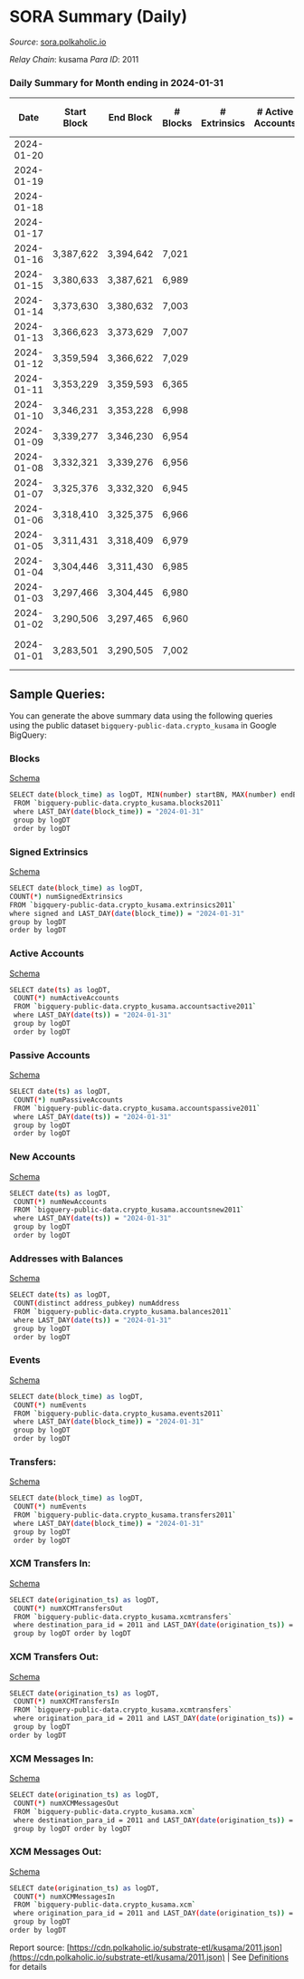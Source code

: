 # SORA Summary (Daily)

_Source_: [sora.polkaholic.io](https://sora.polkaholic.io)

*Relay Chain*: kusama
*Para ID*: 2011



### Daily Summary for Month ending in 2024-01-31


| Date    | Start Block | End Block | # Blocks | # Extrinsics | # Active Accounts | # Passive Accounts | # New Accounts | # Addresses | # Events  | # Transfers ($USD) | # XCM Transfers In ($USD) | # XCM Transfers Out ($USD) | # XCM In | # XCM Out | Issues |
|---------|-------------|-----------|----------|--------------|-------------------|--------------------|----------------|-------------|-----------|--------------------|---------------------------|----------------------------|----------|-----------|--------|
| 2024-01-20 |  |  |  |  |  |  |  |  |  |   |   |   |  |  |  |
| 2024-01-19 |  |  |  |  |  |  |  |  |  |   |   |   |  |  |  |
| 2024-01-18 |  |  |  |  |  |  |  |  |  |   |   |   |  |  |  |
| 2024-01-17 |  |  |  |  |  |  |  |  |  |   |   |   |  |  |  |
| 2024-01-16 | 3,387,622 | 3,394,642 | 7,021 |  |  |  |  |  |  |   |   |   |  |  |  |
| 2024-01-15 | 3,380,633 | 3,387,621 | 6,989 |  |  |  |  |  |  |   | 8 ($444.74) |   | 8 |  |  |
| 2024-01-14 | 3,373,630 | 3,380,632 | 7,003 |  |  |  |  |  |  |   | 4 ($816.77) | 2 ($4,472.31) | 4 | 2 |  |
| 2024-01-13 | 3,366,623 | 3,373,629 | 7,007 |  |  |  |  |  |  |   | 1 ($38.12) | 1 ($907.62) | 1 | 1 |  |
| 2024-01-12 | 3,359,594 | 3,366,622 | 7,029 |  |  |  |  |  |  |   | 3 ($282.27) | 1 ($62.95) | 5 | 1 |  |
| 2024-01-11 | 3,353,229 | 3,359,593 | 6,365 |  |  |  |  |  |  |   | 6 ($657.40) | 4 ($290.70) | 6 | 4 |  |
| 2024-01-10 | 3,346,231 | 3,353,228 | 6,998 |  |  |  |  |  |  |   | 7 ($383.68) | 3 ($253.03) | 7 | 2 |  |
| 2024-01-09 | 3,339,277 | 3,346,230 | 6,954 |  |  |  |  |  |  |   | 4 ($205.22) |   | 4 |  |  |
| 2024-01-08 | 3,332,321 | 3,339,276 | 6,956 |  |  |  |  |  |  |   | 4 ($205.48) | 4 ($1,387.21) | 4 | 4 |  |
| 2024-01-07 | 3,325,376 | 3,332,320 | 6,945 |  |  |  |  |  |  |   | 5 ($1,452.83) | 2 ($2,113.26) | 5 | 2 |  |
| 2024-01-06 | 3,318,410 | 3,325,375 | 6,966 |  |  |  |  |  |  |   | 2 ($129.63) | 3 ($257.30) | 2 | 3 |  |
| 2024-01-05 | 3,311,431 | 3,318,409 | 6,979 |  |  |  |  |  |  |   | 10 ($319.43) | 4 ($171.15) | 11 | 4 |  |
| 2024-01-04 | 3,304,446 | 3,311,430 | 6,985 |  |  |  |  |  |  |   | 8 ($714.41) | 2 ($115.65) | 10 | 2 |  |
| 2024-01-03 | 3,297,466 | 3,304,445 | 6,980 |  |  |  |  |  |  |   | 1 ($31.85) | 4 ($733.29) | 1 | 4 |  |
| 2024-01-02 | 3,290,506 | 3,297,465 | 6,960 |  |  |  |  |  |  |   | 7 ($1,277.22) | 3 ($318.30) | 7 | 2 |  |
| 2024-01-01 | 3,283,501 | 3,290,505 | 7,002 |  |  |  |  |  |  |   | 3 ($218.28) | 4 ($134.32) | 3 | 4 | 3 missing (0.04%) |

## Sample Queries:
You can generate the above summary data using the following queries using the public dataset `bigquery-public-data.crypto_kusama` in Google BigQuery:


### Blocks 

[Schema](https://github.com/colorfulnotion/substrate-etl/blob/main/schema/blocks.json)

```bash
SELECT date(block_time) as logDT, MIN(number) startBN, MAX(number) endBN, COUNT(*) numBlocks 
 FROM `bigquery-public-data.crypto_kusama.blocks2011`  
 where LAST_DAY(date(block_time)) = "2024-01-31" 
 group by logDT 
 order by logDT
```

### Signed Extrinsics 

[Schema](https://github.com/colorfulnotion/substrate-etl/blob/main/schema/extrinsics.json)

```bash
SELECT date(block_time) as logDT, 
COUNT(*) numSignedExtrinsics 
FROM `bigquery-public-data.crypto_kusama.extrinsics2011`  
where signed and LAST_DAY(date(block_time)) = "2024-01-31" 
group by logDT 
order by logDT
```

### Active Accounts 

[Schema](https://github.com/colorfulnotion/substrate-etl/blob/main/schema/accountsactive.json)

```bash
SELECT date(ts) as logDT, 
 COUNT(*) numActiveAccounts 
 FROM `bigquery-public-data.crypto_kusama.accountsactive2011` 
 where LAST_DAY(date(ts)) = "2024-01-31" 
 group by logDT 
 order by logDT
```

### Passive Accounts 

[Schema](https://github.com/colorfulnotion/substrate-etl/blob/main/schema/accountspassive.json)

```bash
SELECT date(ts) as logDT, 
 COUNT(*) numPassiveAccounts 
 FROM `bigquery-public-data.crypto_kusama.accountspassive2011` 
 where LAST_DAY(date(ts)) = "2024-01-31" 
 group by logDT 
 order by logDT
```

### New Accounts 

[Schema](https://github.com/colorfulnotion/substrate-etl/blob/main/schema/accountsnew.json)

```bash
SELECT date(ts) as logDT, 
 COUNT(*) numNewAccounts 
 FROM `bigquery-public-data.crypto_kusama.accountsnew2011` 
 where LAST_DAY(date(ts)) = "2024-01-31" 
 group by logDT
 order by logDT
```

### Addresses with Balances 

[Schema](https://github.com/colorfulnotion/substrate-etl/blob/main/schema/balances.json)

```bash
SELECT date(ts) as logDT,
 COUNT(distinct address_pubkey) numAddress 
 FROM `bigquery-public-data.crypto_kusama.balances2011` 
 where LAST_DAY(date(ts)) = "2024-01-31" 
 group by logDT 
 order by logDT
```

### Events 

[Schema](https://github.com/colorfulnotion/substrate-etl/blob/main/schema/events.json)

```bash
SELECT date(block_time) as logDT, 
 COUNT(*) numEvents 
 FROM `bigquery-public-data.crypto_kusama.events2011` 
 where LAST_DAY(date(block_time)) = "2024-01-31" 
 group by logDT 
 order by logDT
```

### Transfers:

[Schema](https://github.com/colorfulnotion/substrate-etl/blob/main/schema/transfers.json)

```bash
SELECT date(block_time) as logDT, 
 COUNT(*) numEvents 
 FROM `bigquery-public-data.crypto_kusama.transfers2011` 
 where LAST_DAY(date(block_time)) = "2024-01-31" 
 group by logDT 
 order by logDT
```

### XCM Transfers In: 

[Schema](https://github.com/colorfulnotion/substrate-etl/blob/main/schema/xcmtransfers.json)

```bash
SELECT date(origination_ts) as logDT, 
 COUNT(*) numXCMTransfersOut 
 FROM `bigquery-public-data.crypto_kusama.xcmtransfers` 
 where destination_para_id = 2011 and LAST_DAY(date(origination_ts)) = "2024-01-31" 
 group by logDT order by logDT
```

### XCM Transfers Out: 

[Schema](https://github.com/colorfulnotion/substrate-etl/blob/main/schema/xcmtransfers.json)

```bash
SELECT date(origination_ts) as logDT, 
 COUNT(*) numXCMTransfersIn 
 FROM `bigquery-public-data.crypto_kusama.xcmtransfers` 
 where origination_para_id = 2011 and LAST_DAY(date(origination_ts)) = "2024-01-31" 
 group by logDT 
order by logDT
```

### XCM Messages In: 

[Schema](https://github.com/colorfulnotion/substrate-etl/blob/main/schema/xcm.json)

```bash
SELECT date(origination_ts) as logDT, 
 COUNT(*) numXCMMessagesOut 
 FROM `bigquery-public-data.crypto_kusama.xcm` 
 where destination_para_id = 2011 and LAST_DAY(date(origination_ts)) = "2024-01-31" 
 group by logDT order by logDT
```

### XCM Messages Out: 

[Schema](https://github.com/colorfulnotion/substrate-etl/blob/main/schema/xcm.json)

```bash
SELECT date(origination_ts) as logDT, 
 COUNT(*) numXCMMessagesIn 
 FROM `bigquery-public-data.crypto_kusama.xcm` 
 where origination_para_id = 2011 and LAST_DAY(date(origination_ts)) = "2024-01-31" 
 group by logDT 
order by logDT
```


Report source: [https://cdn.polkaholic.io/substrate-etl/kusama/2011.json](https://cdn.polkaholic.io/substrate-etl/kusama/2011.json) | See [Definitions](/DEFINITIONS.md) for details
